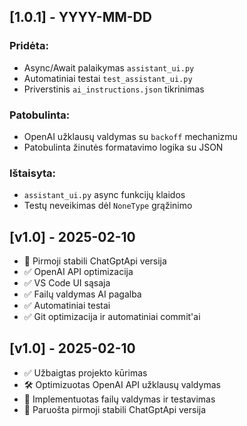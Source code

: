 ## [1.0.1] - YYYY-MM-DD

### Pridėta:
- Async/Await palaikymas `assistant_ui.py`
- Automatiniai testai `test_assistant_ui.py`
- Priverstinis `ai_instructions.json` tikrinimas

### Patobulinta:
- OpenAI užklausų valdymas su `backoff` mechanizmu
- Patobulinta žinutės formatavimo logika su JSON

### Ištaisyta:
- `assistant_ui.py` async funkcijų klaidos
- Testų neveikimas dėl `NoneType` grąžinimo
## [v1.0] - 2025-02-10
- 🎯 Pirmoji stabili ChatGptApi versija
- ✅ OpenAI API optimizacija
- ✅ VS Code UI sąsaja
- ✅ Failų valdymas AI pagalba
- ✅ Automatiniai testai
- ✅ Git optimizacija ir automatiniai commit'ai
## [v1.0] - 2025-02-10
- ✅ Užbaigtas projekto kūrimas
- 🛠 Optimizuotas OpenAI API užklausų valdymas
- 📂 Implementuotas failų valdymas ir testavimas
- 🚀 Paruošta pirmoji stabili ChatGptApi versija
